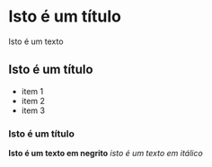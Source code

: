 # Isto é um título

Isto é um texto
## Isto é um título
- item 1
- item 2
- item 3
### Isto é um título
**Isto é um texto em negrito**
*isto é um texto em itálico*
